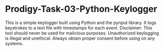 # Prodigy-Task-03-Python-Keylogger
This is a simple keylogger built using Python and the pynput library. 
It logs keystrokes to a text file with timestamps for each event. Disclaimer: This tool should never be used for malicious purposes.
Unauthorized keylogging is illegal and unethical. Always obtain proper consent before using on any systems.
